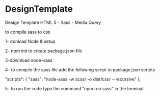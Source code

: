 # DesignTemplate
Design Template HTML 5 - Sass - Media Query

to compile sass to css

1- donload Node & setup

2- npm init to create package.json file

3-download node-sass

4- to compile the sass file add the following script to 
package.json scripts 

"scripts": {
    "sass": "node-sass -w scss/ -o dist/css/ --recursive"
  },

5- to run the code type the command "npm run sass" in the terminal 
